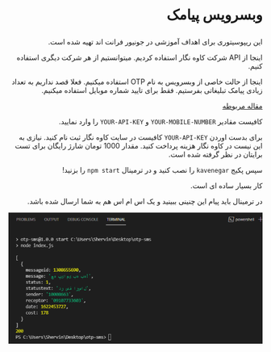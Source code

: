 # <p dir="rtl">وبسرویس پیامک</p>

<div dir="rtl">

این ریپوسیتوری برای اهداف آموزشی در جونیور فرانت اند تهیه شده است. 

اینجا از API شرکت کاوه نگار استفاده کردیم. میتوانستیم از هر شرکت دیگری استفاده کنیم. 

اینجا از حالت خاصی از وبسرویس به نام OTP استفاده میکنیم. فعلا قصد نداریم به تعداد زیادی پیامک تبلیغاتی بفرستیم. فقط برای تایید شماره موبایل استفاده میکنیم.

[مقاله مربوطه](https://juniorfrontend.ir/otp-sms)

کافیست مقادیر `YOUR-MOBILE-NUMBER` و `YOUR-API-KEY` را وارد نمایید.

برای بدست اوردن `YOUR-API-KEY` کافیست در سایت کاوه نگار ثبت نام کنید. 
نیازی به این نیست در کاوه نگار هزینه پرداخت کنید. مقدار 1000 تومان شارژ رایگان برای تست برایتان در نظر گرفته شده است. 

سپس پکیج `kavenegar` را نصب کنید و در ترمینال `npm start` را بزنید!

کار بسیار ساده ای است. 

در ترمینال باید پیام این چنینی ببینید و یک اس ام اس هم به شما ارسال شده باشد. 

![](screenshot.png)


</div>
